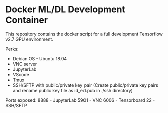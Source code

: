# Docker ML/DL Development Container

This repository contains the docker script for a full development Tensorflow v2.7 GPU environment. 

Perks:
- Debian OS - Ubuntu 18.04
- VNC server
- JupyterLab
- VScode
- Tmux
- SSH/SFTP with public/private key pair 
(Create public/private key pairs and rename public key file as id_ed.pub in ./ssh directory)

Ports exposed:
8888 - JupyterLab
5901 - VNC
6006 - Tensorboard
22 - SSH/SFTP
